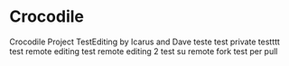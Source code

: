 # Crocodile
Crocodile Project
TestEditing
by Icarus
and Dave
teste
test private
testttt
test remote editing
test remote editing 2
test su remote fork
test per pull
